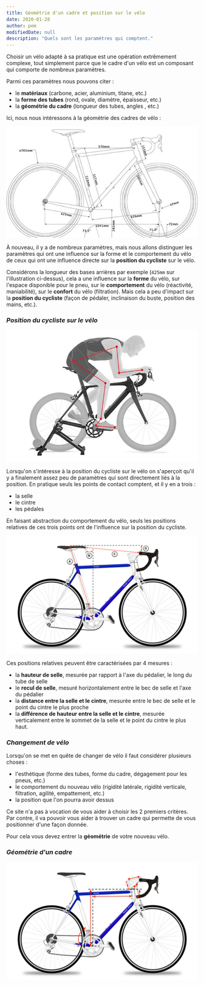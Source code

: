 ```yaml
---
title: Géométrie d'un cadre et position sur le vélo
date: 2020-01-28
author: pem
modifiedDate: null
description: "Quels sont les paramètres qui comptent."
---
```


Choisir un vélo adapté à sa pratique est une opération extrêmement complexe, tout simplement parce que le cadre d'un vélo est un composant qui comporte de nombreux paramètres.

Parmi ces paramètres nous pouvons citer :
  - le **matériaux** (carbone, acier, aluminium, titane, etc.)
  - la **forme des tubes** (rond, ovale, diamètre, épaisseur, etc.)
  - la **géométrie du cadre** (longueur des tubes, angles , etc.)

Ici, nous nous intéressons à la géométrie des cadres de vélo :

![Géométrie d'un vélo](./geometry.png)

À nouveau, il y a de nombreux paramètres, mais nous allons distinguer les paramètres qui ont une influence sur la forme et le comportement du vélo de ceux qui ont une influence directe sur la **position du cycliste** sur le vélo.

Considérons la longueur des bases arrières par exemple (`425mm` sur l'illustration ci-dessus), cela a une influence sur la **forme** du vélo, sur l'espace disponible pour le pneu, sur le **comportement** du vélo (réactivité, maniabilité), sur le **confort** du vélo (filtration). Mais cela a peu d'impact sur la **position du cycliste** (façon de pédaler, inclinaison du buste, position des mains, etc.).

### *Position du cycliste sur le vélo*

![Position sur le vélo](./position.png)

Lorsqu'on s'intéresse à la position du cycliste sur le vélo on s'aperçoit qu'il y a finalement assez peu de paramètres qui sont directement liés à la position. En pratique seuls les points de contact comptent, et il y en a trois :
  - la selle
  - le cintre
  - les pédales

En faisant abstraction du comportement du vélo, seuls les positions relatives de ces trois points ont de l'influence sur la position du cycliste. 

![Paramètres de la position sur le vélo](./bike-measurement.png)

Ces positions relatives peuvent être caractérisées par 4 mesures :
- la **hauteur de selle**, mesurée par rapport à l'axe du pédalier, le long du tube de selle
- le **recul de selle**, mesuré horizontalement entre le bec de selle et l'axe du pédalier
- la **distance entre la selle et le cintre**, mesurée entre le bec de selle et le point du cintre le plus proche
- la **différence de hauteur entre la selle et le cintre**, mesurée verticalement entre le sommet de la selle et le point du cintre le plus haut. 

### *Changement de vélo*
Lorsqu'on se met en quête de changer de vélo il faut considérer plusieurs choses :
  - l'esthétique (forme des tubes, forme du cadre, dégagement pour les pneus, etc.)
  - le comportement du nouveau vélo (rigidité latérale, rigidité verticale, filtration, agilité, empattement, etc.)
  - la position que l'on pourra avoir dessus

Ce site n'a pas à vocation de vous aider à choisir les 2 premiers critères. 
Par contre, il va pouvoir vous aider à trouver un cadre qui permette de vous positionner d'une façon donnée.

Pour cela vous devez entrer la **géométrie** de votre nouveau vélo.

### *Géométrie d'un cadre*

![Géométrie d'un cadre](./bike-geometry.png)


